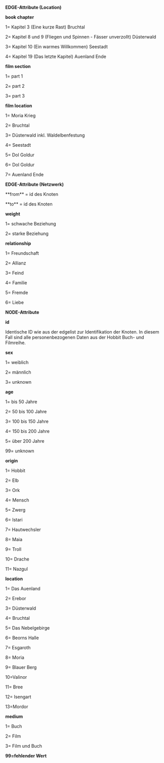 **EDGE-Attribute (Location)**
<p>
  
**book chapter**
<p>1= Kapitel 3 (Eine kurze Rast) Bruchtal</p>
<p>2= Kapitel 8 und 9 (Fliegen und Spinnen - Fässer unverzollt) Düsterwald</p>
<p>3= Kapitel 10 (Ein warmes Willkommen) Seestadt</p>
<p>4= Kapitel 19 (Das letzte Kapitel) Auenland Ende</p>


**film section**
<p>1= part 1</p>
<p>2= part 2</p>
<p>3= part 3</p>

**film location**
<p>1= Moria Krieg</p>
<p>2= Bruchtal</p>
<p>3= Düsterwald inkl. Waldelbenfestung</p>
<p>4= Seestadt</p>
<p>5= Dol Goldur</p>
<p>6= Dol Goldur</p>
<p>7= Auenland Ende</p>


**EDGE-Attribute (Netzwerk)**

<p>**from** = id des Knoten</p>

<p>**to** = id des Knoten</p>

**weight**
<p>1= schwache Beziehung
<p>2= starke Beziehung 

**relationship**
<p>1= Freundschaft
<p>2= Allianz 
<p>3= Feind
<p>4= Familie
<p>5= Fremde  
<p>6= Liebe


**NODE-Attribute**

**id**
<p>Identische ID wie aus der edgelist zur Identifikation der Knoten. In diesem Fall sind alle personenbezogenen Daten aus der Hobbit Buch- und Filmreihe.

**sex**
<p>1= weiblich
<p>2= männlich
<p>3= unknown

**age**
<p>1= bis 50 Jahre
<p>2= 50 bis 100 Jahre
<p>3= 100 bis 150 Jahre
<p>4= 150 bis 200 Jahre
<p>5= über 200 Jahre
<p>99= unknown 

**origin**
<p>1= Hobbit
<p>2= Elb
<p>3= Ork
<p>4= Mensch
<p>5= Zwerg
<p>6= Istari
<p>7= Hautwechsler
<p>8= Maia
<p>9= Troll
<p>10= Drache
<p>11= Nazgul

**location**
<p>1= Das Auenland
<p>2= Erebor
<p>3= Düsterwald
<p>4= Bruchtal
<p>5= Das Nebelgebirge
<p>6= Beorns Halle
<p>7= Esgaroth
<p>8= Moria
<p>9= Blauer Berg
<p>10=Valinor
<p>11= Bree
<p>12= Isengart
<p>13=Mordor

**medium**
<p>1= Buch
<p>2= Film
<p>3= Film und Buch
  
  **99=fehlender Wert**
